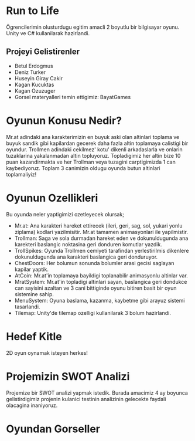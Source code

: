 # Run to Life
Ögrencilerimin olusturdugu egitim amacli 2 boyutlu bir bilgisayar oyunu. Unity ve C# kullanilarak hazirlandi.
## Projeyi Gelistirenler
+ Betul Erdogmus
+ Deniz Turker
+ Huseyin Giray Cakir
+ Kagan Kucuktas
+ Kagan Ozuzuger
+ Gorsel materyalleri temin ettigimiz: BayatGames
# Oyunun Konusu Nedir?
Mr.at adindaki ana karakterimizin en buyuk aski olan altinlari toplama ve buyuk sandik gibi kapilardan gecerek daha fazla altin toplamaya calistigi bir oyundur. Trollmen adindaki cekilmez' kotu' dikenli arkadaslarla ve onlarin tuzaklarina yakalanmadan altin topluyoruz. Topladigimiz her altin bize 10 puan kazandirmakta ve her Trollman veya tuzagini carptigimizda 1 can kaybediyoruz. Toplam 3 canimizin oldugu oyunda butun altinlari toplamaliyiz!
# Oyunun Ozellikleri
Bu oyunda neler yaptigimizi ozetleyecek olursak;
+ Mr.at: Ana karakteri hareket ettirecek (ileri, geri, sag, sol, yukari yonlu ziplama) kodlari yazilmisitir. Mr.at tamamen animasyonlari ile yapilmistir.
+ Trollman: Saga ve sola durmadan hareket eden ve dokunuldugunda ana karekteri baslangic noktasina geri donduren komutlar yazdik.
+ TrollSpikes: Oyunda Trollmen cemiyeti tarafindan yerlestirilmis dikenlere dokunuldugunda ana karakteri baslangica geri donduruyor.
+ ChestDoors: Her bolumun sonunda bolumler arasi gecisi saglayan kapilar yaptik.
+ AtCoin: Mr.at'in toplamaya bayildigi toplanabilir animasyonlu altinlar var.
+ MratSystem: Mr.at'in topladigi altinlari sayan, baslangica geri dondukce can sayisini azaltan ve 3 cani bittiginde oyunu bitiren basit bir oyun sistemine sahip.
+ MenuSystem: Oyuna baslama, kazanma, kaybetme gibi arayuz sistemi tasarlandi.
+ Tilemap: Unity'de tilemap ozelligi kullanilarak 3 bolum hazirlandi.
# Hedef Kitle
2D oyun oynamak isteyen herkes!
# Projemizin SWOT Analizi
Projemize bir SWOT analizi yapmak istedik. Burada amacimiz 4 ay boyunca gelistirdigimiz projenin kulanici testinin analizinin gelecekte faydali olacagina inaniyoruz.
# Oyundan Gorseller


